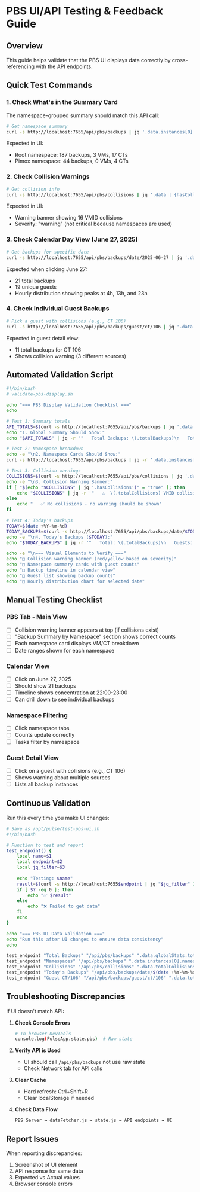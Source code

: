 # PBS UI/API Testing & Feedback Guide

## Overview
This guide helps validate that the PBS UI displays data correctly by cross-referencing with the API endpoints.

## Quick Test Commands

### 1. Check What's in the Summary Card
The namespace-grouped summary should match this API call:
```bash
# Get namespace summary
curl -s http://localhost:7655/api/pbs/backups | jq '.data.instances[0].namespaces'
```

Expected in UI:
- Root namespace: 187 backups, 3 VMs, 17 CTs
- Pimox namespace: 44 backups, 0 VMs, 4 CTs

### 2. Check Collision Warnings
```bash
# Get collision info
curl -s http://localhost:7655/api/pbs/collisions | jq '.data | {hasCollisions, totalCollisions, severity: .byInstance[0].collisions.severity}'
```

Expected in UI:
- Warning banner showing 16 VMID collisions
- Severity: "warning" (not critical because namespaces are used)

### 3. Check Calendar Day View (June 27, 2025)
```bash
# Get backups for specific date
curl -s http://localhost:7655/api/pbs/backups/date/2025-06-27 | jq '.data.summary'
```

Expected when clicking June 27:
- 21 total backups
- 19 unique guests
- Hourly distribution showing peaks at 4h, 13h, and 23h

### 4. Check Individual Guest Backups
```bash
# Pick a guest with collisions (e.g., CT 106)
curl -s http://localhost:7655/api/pbs/backups/guest/ct/106 | jq '.data | {guestId, totalBackups, instances: .instances | length}'
```

Expected in guest detail view:
- 11 total backups for CT 106
- Shows collision warning (3 different sources)

## Automated Validation Script

```bash
#!/bin/bash
# validate-pbs-display.sh

echo "=== PBS Display Validation Checklist ==="
echo

# Test 1: Summary totals
API_TOTALS=$(curl -s http://localhost:7655/api/pbs/backups | jq '.data.globalStats')
echo "1. Global Summary Should Show:"
echo "$API_TOTALS" | jq -r '"   Total Backups: \(.totalBackups)\n   Total Size: \(.totalSize | . / 1e12 | tostring[0:4]) TB\n   Unique Guests: \(.totalGuests)\n   Namespaces: \(.namespaces | join(", "))"'

# Test 2: Namespace breakdown
echo -e "\n2. Namespace Cards Should Show:"
curl -s http://localhost:7655/api/pbs/backups | jq -r '.data.instances[0].namespaces | to_entries[] | "   \(.key): \(.value.totalBackups) backups, \(.value.vms | length) VMs, \(.value.cts | length) CTs"'

# Test 3: Collision warnings
COLLISIONS=$(curl -s http://localhost:7655/api/pbs/collisions | jq '.data')
echo -e "\n3. Collision Warning Banner:"
if [ "$(echo "$COLLISIONS" | jq '.hasCollisions')" = "true" ]; then
    echo "$COLLISIONS" | jq -r '"   ⚠️  \(.totalCollisions) VMID collisions detected\n   Severity: \(.byInstance[0].collisions.severity)\n   First affected: \(.byInstance[0].collisions.byDatastore.main.collisions[0].vmid)"'
else
    echo "   ✅ No collisions - no warning should be shown"
fi

# Test 4: Today's backups
TODAY=$(date +%Y-%m-%d)
TODAY_BACKUPS=$(curl -s http://localhost:7655/api/pbs/backups/date/$TODAY | jq '.data.summary')
echo -e "\n4. Today's Backups ($TODAY):"
echo "$TODAY_BACKUPS" | jq -r '"   Total: \(.totalBackups)\n   Guests: \(.guests)\n   Size: \(.totalSize | . / 1e9 | tostring[0:5]) GB"'

echo -e "\n=== Visual Elements to Verify ==="
echo "□ Collision warning banner (red/yellow based on severity)"
echo "□ Namespace summary cards with guest counts"
echo "□ Backup timeline in calendar view"
echo "□ Guest list showing backup counts"
echo "□ Hourly distribution chart for selected date"
```

## Manual Testing Checklist

### PBS Tab - Main View
- [ ] Collision warning banner appears at top (if collisions exist)
- [ ] "Backup Summary by Namespace" section shows correct counts
- [ ] Each namespace card displays VM/CT breakdown
- [ ] Date ranges shown for each namespace

### Calendar View
- [ ] Click on June 27, 2025
- [ ] Should show 21 backups
- [ ] Timeline shows concentration at 22:00-23:00
- [ ] Can drill down to see individual backups

### Namespace Filtering
- [ ] Click namespace tabs
- [ ] Counts update correctly
- [ ] Tasks filter by namespace

### Guest Detail View
- [ ] Click on a guest with collisions (e.g., CT 106)
- [ ] Shows warning about multiple sources
- [ ] Lists all backup instances

## Continuous Validation

Run this every time you make UI changes:
```bash
# Save as /opt/pulse/test-pbs-ui.sh
#!/bin/bash

# Function to test and report
test_endpoint() {
    local name=$1
    local endpoint=$2
    local jq_filter=$3
    
    echo "Testing: $name"
    result=$(curl -s http://localhost:7655$endpoint | jq "$jq_filter" 2>/dev/null)
    if [ $? -eq 0 ]; then
        echo "✅ $result"
    else
        echo "❌ Failed to get data"
    fi
    echo
}

echo "=== PBS UI Data Validation ==="
echo "Run this after UI changes to ensure data consistency"
echo

test_endpoint "Total Backups" "/api/pbs/backups" ".data.globalStats.totalBackups"
test_endpoint "Namespaces" "/api/pbs/backups" ".data.instances[0].namespaces | keys"
test_endpoint "Collisions" "/api/pbs/collisions" ".data.totalCollisions"
test_endpoint "Today's Backups" "/api/pbs/backups/date/$(date +%Y-%m-%d)" ".data.summary.totalBackups"
test_endpoint "Guest CT/106" "/api/pbs/backups/guest/ct/106" ".data.totalBackups"
```

## Troubleshooting Discrepancies

If UI doesn't match API:

1. **Check Console Errors**
   ```bash
   # In browser DevTools
   console.log(PulseApp.state.pbs)  # Raw state
   ```

2. **Verify API is Used**
   - UI should call `/api/pbs/backups` not use raw state
   - Check Network tab for API calls

3. **Clear Cache**
   - Hard refresh: Ctrl+Shift+R
   - Clear localStorage if needed

4. **Check Data Flow**
   ```
   PBS Server → dataFetcher.js → state.js → API endpoints → UI
   ```

## Report Issues

When reporting discrepancies:
1. Screenshot of UI element
2. API response for same data
3. Expected vs Actual values
4. Browser console errors